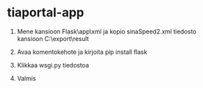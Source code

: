 # tiaportal-app

1. Mene kansioon Flask\app\xml ja kopio sinaSpeed2.xml tiedosto kansioon C:\export\result

2. Avaa komentokehote ja kirjoita pip install flask

3. Klikkaa wsgi.py tiedostoa

4. Valmis
